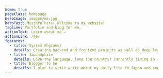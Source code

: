 ```yaml
---
home: true
pageClass: homepage
heroImage: images/me.jpg
heroText: Mustafa here! Welcome to my website!
tagline: Portfolio and blog for me.
actionText: Learn about me →
actionLink: /me/
features:
  - title: System Engineer
    details: Creating backend and frontend projects as well as deep learning projects.
  - title: Japanophile
    details: Love the language, love the country! Currently living in Japan and I plan to write about the scholarships I took, tha language learning process and generally about Japan.
  - title: Blogger to be
    details: I plan to write write about my daily life in Japan and some software stuff I do. Fingers crossed...
---
```


<Footer />
